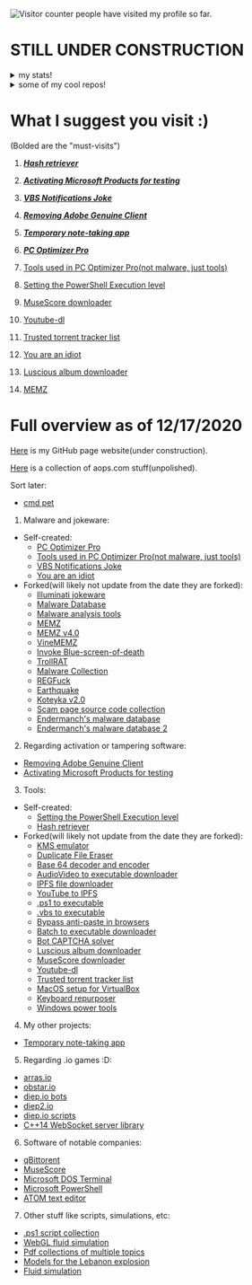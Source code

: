 ![Visitor counter](http://profile-counter.glitch.me/CaptainChicky/count.svg) people have visited my profile so far.

# STILL UNDER CONSTRUCTION
<details>
  <summary>my stats!</summary>
  
  ![Anurag's github stats](https://github-readme-stats.vercel.app/api?username=CaptainChicky&theme=dark&show_icons=true) 
  [![Top Langs](https://github-readme-stats.vercel.app/api/top-langs/?username=CaptainChicky&theme=dark&show_icons=true)](https://github.com/anuraghazra/github-readme-stats)
</details>

<details>
  <summary>some of my cool repos!</summary>
  
  [![Hash Finder](https://github-readme-stats.vercel.app/api/pin/?username=CaptainChicky&repo=Hash-Retriever&theme=dark&show_icons=true)](https://github.com/CaptainChicky/Hash-Retriever)
  [![VBS Notifications Joke](https://github-readme-stats.vercel.app/api/pin/?username=CaptainChicky&repo=VBScript-Notifications-Joke&theme=dark&show_icons=true)](https://github.com/CaptainChicky/VBScript-Notifications-Joke)
</details>

# What I suggest you visit :)
(Bolded are the "must-visits")

1) [***Hash retriever***](https://github.com/CaptainChicky/Hash-Retriever)

2) [***Activating Microsoft Products for testing***](https://github.com/CaptainChicky/Activate-Microsoft-products-for-testing-in-virtual-machines)

3) [***VBS Notifications Joke***](https://github.com/CaptainChicky/VBScript-Notifications-Joke)

4) [***Removing Adobe Genuine Client***](https://github.com/CaptainChicky/Remove-Adobe-Genuine-Client)

5) [***Temporary note-taking app***](https://github.com/CaptainChicky/Temporary-Note-taking-App)

6) [***PC Optimizer Pro***](https://github.com/CaptainChicky/Trojan.BAT.PC-Optimizer-Pro)

7) [Tools used in PC Optimizer Pro(not malware, just tools)](https://github.com/CaptainChicky/Tools-used-in-PC-Optimizer-Pro)

8) [Setting the PowerShell Execution level](https://github.com/CaptainChicky/Setting-PowerShell-Execution-Level)

9) [MuseScore downloader](https://github.com/CaptainChicky/musescore-downloader)

10) [Youtube-dl](https://github.com/CaptainChicky/youtube-dl)

11) [Trusted torrent tracker list](https://github.com/CaptainChicky/trackerslist)

12) [You are an idiot](https://github.com/CaptainChicky/Trojan.JS.Youareanidiot)

13) [Luscious album downloader](https://github.com/CaptainChicky/luscious-downloader)

14) [MEMZ](https://github.com/CaptainChicky/MEMZ)

# Full overview as of 12/17/2020
[Here](https://github.com/CaptainChicky/captainchicky.github.io) is my GitHub page website(under construction).

[Here](https://github.com/CaptainChicky/aops.com-related-code) is a collection of aops.com stuff(unpolished).

Sort later:
  - [cmd pet](https://github.com/CaptainChicky/cmd-pet)

1) Malware and jokeware:
- Self-created:
  - [PC Optimizer Pro](https://github.com/CaptainChicky/Trojan.BAT.PC-Optimizer-Pro)
  - [Tools used in PC Optimizer Pro(not malware, just tools)](https://github.com/CaptainChicky/Tools-used-in-PC-Optimizer-Pro)
  - [VBS Notifications Joke](https://github.com/CaptainChicky/VBScript-Notifications-Joke)
  - [You are an idiot](https://github.com/CaptainChicky/Trojan.JS.Youareanidiot)
- Forked(will likely not update from the date they are forked):
  - [Illuminati jokeware](https://github.com/CaptainChicky/Illuminati)
  - [Malware Database](https://github.com/CaptainChicky/MalwareDatabase)
  - [Malware analysis tools](https://github.com/CaptainChicky/awesome-malware-analysis)
  - [MEMZ](https://github.com/CaptainChicky/MEMZ)
  - [MEMZ v4.0](https://github.com/CaptainChicky/MEMZ-4.0)
  - [VineMEMZ](https://github.com/CaptainChicky/VineMEMZ)
  - [Invoke Blue-screen-of-death](https://github.com/CaptainChicky/Invoke-BSOD)
  - [TrollRAT](https://github.com/CaptainChicky/TrollRAT)
  - [Malware Collection](https://github.com/CaptainChicky/malware-collection)
  - [REGFuck](https://github.com/CaptainChicky/REGFuck)
  - [Earthquake](https://gist.github.com/CaptainChicky/0ef507da4ba5b0c21beacb0137ea7221)
  - [Koteyka v2.0](https://github.com/CaptainChicky/Koteyka-2.0)
  - [Scam page source code collection](https://github.com/CaptainChicky/nortonvirussupportcenter.com)
  - [Endermanch's malware database](https://github.com/CaptainChicky/MalwareDatabase-1)
  - [Endermanch's malware database 2](https://github.com/CaptainChicky/dmc)
      
2) Regarding activation or tampering software:
  - [Removing Adobe Genuine Client](https://github.com/CaptainChicky/Remove-Adobe-Genuine-Client)
  - [Activating Microsoft Products for testing](https://github.com/CaptainChicky/Activate-Microsoft-products-for-testing-in-virtual-machines)
  
3) Tools:
- Self-created:
    - [Setting the PowerShell Execution level](https://github.com/CaptainChicky/Setting-PowerShell-Execution-Level)
    - [Hash retriever](https://github.com/CaptainChicky/Hash-Retriever)
- Forked(will likely not update from the date they are forked):
    - [KMS emulator](https://github.com/CaptainChicky/py-kms)
    - [Duplicate File Eraser](https://github.com/CaptainChicky/Duplicate-File-Eraser)
    - [Base 64 decoder and encoder](https://github.com/CaptainChicky/base64-de-encoder)
    - [AudioVideo to executable downloader](https://github.com/CaptainChicky/AudioVideo-To-Exe-Downloader)
    - [IPFS file downloader](https://github.com/CaptainChicky/IPFS-File-Downloader)
    - [YouTube to IPFS](https://github.com/CaptainChicky/YouTube-to-IPFS)
    - [.ps1 to executable](https://github.com/CaptainChicky/Ps1-To-Exe-Downloader)
    - [.vbs to executable](https://github.com/CaptainChicky/Vbs-To-Exe-Downloader)
    - [Bypass anti-paste in browsers](https://github.com/CaptainChicky/DontFuckWithPaste)
    - [Batch to executable downloader](https://github.com/CaptainChicky/Bat-To-Exe-Converter-Downloader)
    - [Bot CAPTCHA solver](https://github.com/CaptainChicky/buster)
    - [Luscious album downloader](https://github.com/CaptainChicky/luscious-downloader)
    - [MuseScore downloader](https://github.com/CaptainChicky/musescore-downloader)
    - [Youtube-dl](https://github.com/CaptainChicky/youtube-dl)
    - [Trusted torrent tracker list](https://github.com/CaptainChicky/trackerslist)
    - [MacOS setup for VirtualBox](https://github.com/CaptainChicky/macos-virtualbox)
    - [Keyboard repurposer](https://github.com/CaptainChicky/sharpkeys)
    - [Windows power tools](https://github.com/CaptainChicky/PowerToys)
    
4) My other projects:
  - [Temporary note-taking app](https://github.com/CaptainChicky/Temporary-Note-taking-App)
  
5) Regarding .io games :D:
  - [arras.io](https://github.com/CaptainChicky/arrasio)
  - [obstar.io](https://github.com/CaptainChicky/Obstar)
  - [diep.io bots](https://github.com/CaptainChicky/diep_bot)
  - [diep2.io](https://github.com/CaptainChicky/diep2_old)
  - [diep.io scripts](https://github.com/CaptainChicky/diep.io-scripts)
  - [C++14 WebSocket server library](https://github.com/CaptainChicky/ws28)
  
6) Software of notable companies:
  - [qBittorent](https://github.com/CaptainChicky/qBittorrent)
  - [MuseScore](https://github.com/CaptainChicky/MuseScore)
  - [Microsoft DOS Terminal](https://github.com/CaptainChicky/terminal)
  - [Microsoft PowerShell](https://github.com/CaptainChicky/PowerShell)
  - [ATOM text editor](https://github.com/CaptainChicky/atom)
  
7) Other stuff like scripts, simulations, etc:
  - [.ps1 script collection](https://github.com/CaptainChicky/Script-Sharing)
  - [WebGL fluid simulation](https://github.com/CaptainChicky/WebGL-Fluid-Simulation)
  - [Pdf collections of multiple topics](https://github.com/CaptainChicky/pdfs)
  - [Models for the Lebanon explosion](https://github.com/CaptainChicky/models)
  - [Fluid simulation](https://github.com/CaptainChicky/FluidSimulation)
